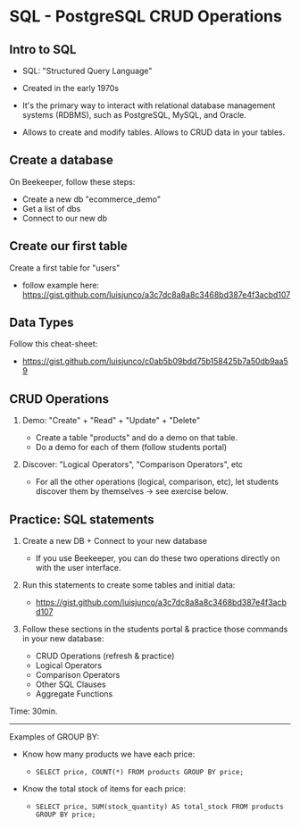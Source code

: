 
# SQL - PostgreSQL CRUD Operations

<!-- 

status: ready

-->


## Intro to SQL

- SQL: "Structured Query Language"

- Created in the early 1970s 

- It's the primary way to interact with relational database management systems (RDBMS), such as PostgreSQL, MySQL, and Oracle.

- Allows to create and modify tables. Allows to CRUD data in your tables.


## Create a database

On Beekeeper, follow these steps:
- Create a new db "ecommerce_demo"
- Get a list of dbs
- Connect to our new db


## Create our first table

Create a first table for "users"
- follow example here: https://gist.github.com/luisjunco/a3c7dc8a8a8c3468bd387e4f3acbd107




## Data Types

Follow this cheat-sheet:
- https://gist.github.com/luisjunco/c0ab5b09bdd75b158425b7a50db9aa59



## CRUD Operations


1. Demo: "Create" + "Read" + "Update" + "Delete"
    - Create a table "products" and do a demo on that table.
    - Do a demo for each of them (follow students portal)

    <!-- 

    Tip: include a "SELECT" after each statement, so that we don't need to keep refreshing the UI to see the result

    -->

2. Discover: "Logical Operators", "Comparison Operators", etc
    - For all the other operations (logical, comparison, etc), let students discover them by themselves → see exercise below.



## Practice: SQL statements


1. Create a new DB + Connect to your new database
    - If you use Beekeeper, you can do these two operations directly on with the user interface.

2. Run this statements to create some tables and initial data:
    - https://gist.github.com/luisjunco/a3c7dc8a8a8c3468bd387e4f3acbd107

3. Follow these sections in the students portal & practice those commands in your new database:
    - CRUD Operations (refresh & practice)
    - Logical Operators
    - Comparison Operators
    - Other SQL Clauses
    - Aggregate Functions

Time: 30min.



---

Examples of GROUP BY:

- Know how many products we have each price:
    - `SELECT price, COUNT(*) FROM products GROUP BY price;`

- Know the total stock of items for each price:
    - `SELECT price, SUM(stock_quantity) AS total_stock FROM products GROUP BY price;`


